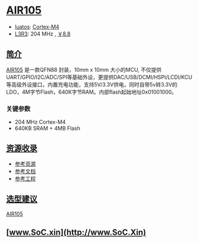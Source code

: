 ﻿# [AIR105](https://www.soc.xin/AIR105)

* [luatos](https://wiki.luatos.com): [Cortex-M4](https://github.com/SoCXin/Cortex)
* [L3R3](https://github.com/SoCXin/Level): 204 MHz , [￥8.8](https://item.taobao.com/item.htm?spm=a1z0d.6639537/tb.1997196601.4.77dd74844GomGa&id=681766418592)

## [简介](https://github.com/SoCXin/AIR105/wiki)

[AIR105](https://wiki.luatos.com/chips/air105/index.html) 是一款QFN88 封装，10mm x 10mm 大小的MCU, 不仅提供UART/GPIO/I2C/ADC/SPI等基础外设，更提供DAC/USB/DCMI/HSPI/LCDI/KCU等高级外设接口，内置充电功能，支持5V/3.3V供电，同时自带5v转3.3V的LDO，4M字节Flash，640K字节RAM。内部flash起始地址0x01001000。

### 关键参数

* 204 MHz Cortex-M4
* 640KB SRAM + 4MB Flash

## [资源收录](https://github.com/SoCXin)

* [参考资源](src/)
* [参考文档](docs/)
* [参考工程](project/)

## [选型建议](https://github.com/SoCXin/AIR105)

[AIR105](https://github.com/SoCXin/AIR105)

## [www.SoC.xin](http://www.SoC.Xin)

